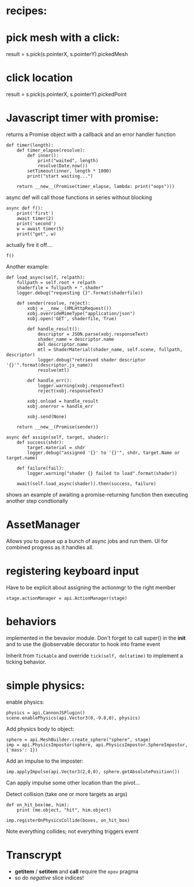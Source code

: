 recipes:
========

# pick mesh with a click:
result =  s.pick(s.pointerX, s.pointerY).pickedMesh 

# click location
result =  s.pick(s.pointerX, s.pointerY).pickedPoint

# Javascript timer with promise:

returns a Promise object with a callback and an error handler function


    def timer(length):
        def timer_elapse(resolve): 
            def inner():
                print("waited", length)
                resolve(Date.now())
            setTimeout(inner, length * 1000)
            print("start waiting...")

        return __new__(Promise(timer_elapse, lambda: print("oops")))

async def will call those functions in series without blocking

    async def f():
        print('first')
        await timer(2)
        print('second')
        w = await timer(5)
        print("got", w)

actually fire it off....

    f()

Another example:



    def load_async(self, relpath):
        fullpath = self.root + relpath
        shaderfile = fullpath + ".shader"
        logger.debug("requesting {}".format(shaderfile))

        def sender(resolve, reject):
            xobj = __new__(XMLHttpRequest())
            xobj.overrideMimeType("application/json")
            xobj.open('GET', shaderfile, True)

            def handle_result():
                descriptor = JSON.parse(xobj.responseText)
                shader_name = descriptor.name
                del descriptor.name
                mtl = ShaderMaterial(shader_name, self.scene, fullpath, descriptor)
                logger.debug("retrieved shader descriptor '{}'".format(descriptor.js_name))
                resolve(mtl)

            def handle_err():
                logger.warning(xobj.responseText)
                reject(xobj.responseText)

            xobj.onload = handle_result
            xobj.onerror = handle_err

            xobj.send(None)

        return __new__(Promise(sender))

    async def assign(self, target, shader):
        def success(shdr):
            target.material = shdr
            logger.debug("assigned '{}' to '{}'", shdr, target.Name or target.name)

        def failure(fail):
            logger.warning("shader {} failed to load".format(shader))

        await(self.load_async(shader)).then(success, failure)

shows an example of awaiting a promise-returning function then executing another step condtionally

# AssetManager

Allows you to queue up a bunch of async jobs and run them. UI for combined progress as it handles all.  

# registering keyboard input

Have to be explicit about assigning the actionmgr to the right member 

    stage.actionManager = api.ActionManager(stage)

# behaviors

implemented in the bevavior module.  Don't forget to call super() in the __init__ and to use the @observable decorator to hook into frame event

Inherit from `Tickable` and override `tick(self, deltatime)`  to implement a ticking behavior.  


# simple physics:

enable physics:

    physics = api.CannonJSPlugin()
    scene.enablePhysics(api.Vector3(0,-9.8,0), physics)

Add physics body to object:

    sphere = api.MeshBuilder.create_sphere("sphere", stage)
    imp = api.PhysicsImpostor(sphere, api.PhysicsImpostor.SphereImpostor, {'mass': 1})

Add an impulse to the imposter:

    imp.applyImpulse(api.Vector3(2,0,0), sphere.getAbsolutePosition()) 

Can apply impulse some other location than the pivot...

Detect collision (take one or more targets as args)

    def on_hit_box(me, him):
        print (me.object, "hit", him.object)

    imp.registerOnPhysicsCollide(boxes, on_hit_box)

Note everything collides; not everything triggers event


Transcrypt
===========

*  __getitem__ / __setitem__  and __call__ require the `opov` pragma
* so do _negative_ slice indices!
